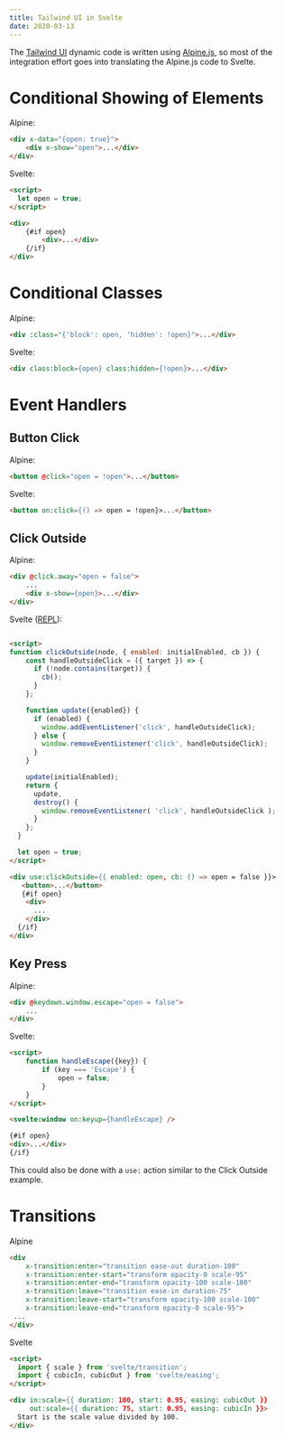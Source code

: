 ```yaml
---
title: Tailwind UI in Svelte
date: 2020-03-13
---
```


The [Tailwind UI](https://tailwindui.com) dynamic code is written using [Alpine.js](https://github.com/alpinejs/alpine/), so most of the integration effort goes into translating the Alpine.js code to Svelte.

# Conditional Showing of Elements

Alpine:
```html
<div x-data="{open: true}">
    <div x-show="open">...</div>
</div>
```

Svelte:
```html
<script>
  let open = true;
</script>

<div>
    {#if open}
        <div>...</div>
    {/if}
</div>

```

# Conditional Classes

Alpine:
```html
<div :class="{'block': open, 'hidden': !open}">...</div>
```

Svelte:
```html
<div class:block={open} class:hidden={!open}>...</div>
```

# Event Handlers

## Button Click

Alpine:
```html
<button @click="open = !open">...</button>
```

Svelte:
```html
<button on:click={() => open = !open}>...</button>
```

## Click Outside

Alpine:
```html
<div @click.away="open = false">
    ...
    <div x-show={open}>...</div>
</div>
```

Svelte ([REPL](https://svelte.dev/repl/dae848c2157e48ab932106779960f5d5?version=3.19.2)):
```html

<script>
function clickOutside(node, { enabled: initialEnabled, cb }) {
    const handleOutsideClick = ({ target }) => {
      if (!node.contains(target)) {
        cb();
      }
    };

    function update({enabled}) {
      if (enabled) {
        window.addEventListener('click', handleOutsideClick);
      } else {
        window.removeEventListener('click', handleOutsideClick);
      }
    }

    update(initialEnabled);
    return {
      update,
      destroy() {
        window.removeEventListener( 'click', handleOutsideClick );
      }
    };
  }

  let open = true;
</script>

<div use:clickOutside={{ enabled: open, cb: () => open = false }}>
   <button>...</button>
   {#if open}
    <div>
      ...
    </div>
  {/if}
</div>

```

## Key Press

Alpine:
```html
<div @keydown.window.escape="open = false">
    ...
</div>
```

Svelte:
```html
<script>
    function handleEscape({key}) {
        if (key === 'Escape') {
            open = false;
        }
    }
</script>

<svelte:window on:keyup={handleEscape} />

{#if open}
<div>...</div>
{/if}
```

This could also be done with a `use:` action similar to the Click Outside example.

# Transitions

Alpine
```html
<div
    x-transition:enter="transition ease-out duration-100"
    x-transition:enter-start="transform opacity-0 scale-95"
    x-transition:enter-end="transform opacity-100 scale-100"
    x-transition:leave="transition ease-in duration-75"
    x-transition:leave-start="transform opacity-100 scale-100"
    x-transition:leave-end="transform opacity-0 scale-95">
 ...
</div>
```

Svelte
```html
<script>
  import { scale } from 'svelte/transition';
  import { cubicIn, cubicOut } from 'svelte/easing';
</script>

<div in:scale={{ duration: 100, start: 0.95, easing: cubicOut }}
     out:scale={{ duration: 75, start: 0.95, easing: cubicIn }}>
  Start is the scale value divided by 100.
</div>
```
